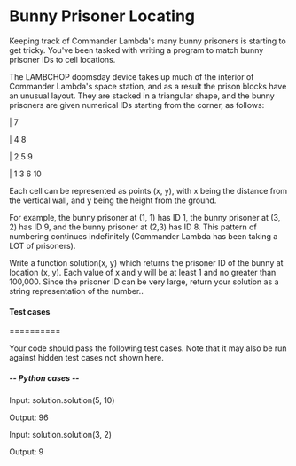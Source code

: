 # Bunny Prisoner Locating
Keeping track of Commander Lambda's many bunny prisoners is starting to get tricky. You've been tasked with writing a program to match bunny prisoner IDs to cell locations.

The LAMBCHOP doomsday device takes up much of the interior of Commander Lambda's space station, and as a result the prison blocks have an unusual layout. They are stacked in a triangular shape, and the bunny prisoners are given numerical IDs starting from the corner, as follows:

| 7 

| 4 8 

| 2 5 9 

| 1 3 6 10

Each cell can be represented as points (x, y), with x being the distance from the vertical wall, and y being the height from the ground.

For example, the bunny prisoner at (1, 1) has ID 1, the bunny prisoner at (3, 2) has ID 9, and the bunny prisoner at (2,3) has ID 8. This pattern of numbering continues indefinitely (Commander Lambda has been taking a LOT of prisoners).

Write a function solution(x, y) which returns the prisoner ID of the bunny at location (x, y). Each value of x and y will be at least 1 and no greater than 100,000. Since the prisoner ID can be very large, return your solution as a string representation of the number..




#### Test cases
==========

Your code should pass the following test cases.
Note that it may also be run against hidden test cases not shown here.

##### -- Python cases --
Input:
solution.solution(5, 10)

Output: 96

Input:
solution.solution(3, 2)

Output: 9
